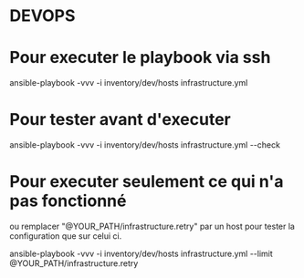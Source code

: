 # DEVOPS

# Pour executer le playbook via ssh
ansible-playbook -vvv -i inventory/dev/hosts infrastructure.yml

# Pour tester avant d'executer
ansible-playbook -vvv -i inventory/dev/hosts infrastructure.yml --check

# Pour executer seulement ce qui n'a pas fonctionné 
ou remplacer "@YOUR_PATH/infrastructure.retry" par un host pour tester la configuration que sur celui ci.

ansible-playbook -vvv -i inventory/dev/hosts infrastructure.yml --limit @YOUR_PATH/infrastructure.retry



